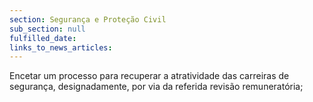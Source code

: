```yaml
---
section: Segurança e Proteção Civil
sub_section: null
fulfilled_date:
links_to_news_articles:
---
```


Encetar um processo para recuperar a atratividade das carreiras de segurança, designadamente, por via da referida revisão remuneratória;
